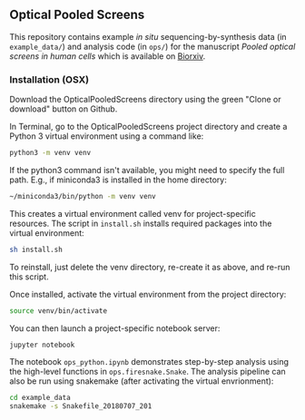 ## Optical Pooled Screens

This repository contains example _in situ_ sequencing-by-synthesis data (in `example_data/`) and analysis code (in `ops/`) for the manuscript *Pooled optical screens in human cells* which is available on [Biorxiv](https://www.biorxiv.org/content/early/2018/08/02/383943).


### Installation (OSX)

Download the OpticalPooledScreens directory using the green "Clone or download" button on Github.

In Terminal, go to the OpticalPooledScreens project directory and create a Python 3 virtual environment using a command like:

```bash
python3 -m venv venv
```

If the python3 command isn't available, you might need to specify the full path.
E.g., if miniconda3 is installed in the home directory:

```bash
~/miniconda3/bin/python -m venv venv
```

This creates a virtual environment called venv for project-specific resources. The script in `install.sh` installs required packages into the virtual environment:

```bash
sh install.sh
```

To reinstall, just delete the venv directory, re-create it as above, and re-run
this script.

Once installed, activate the virtual environment from the project directory:

```bash
source venv/bin/activate
```

You can then launch a project-specific notebook server:


```bash
jupyter notebook
```

The notebook `ops_python.ipynb` demonstrates step-by-step analysis using the high-level functions in `ops.firesnake.Snake`. The analysis pipeline can also be run using snakemake (after activating the virtual envrionment):


```bash
cd example_data
snakemake -s Snakefile_20180707_201
```


